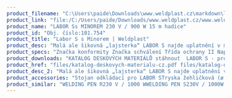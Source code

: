 ```yaml
---
product_filename: "C:\Users\paide\Downloads\www.weldplast.cz\markdown\labor-s-s-minorem.md"
product_link: "file:/C:/Users/paide/Downloads/www.weldplast.cz/www.weldplast.cz/labor-s-s-minorem"
product_name: "LABOR Ss MINOREM 230 V / 900 W 15 m hadice"
product_id: "Obj. číslo:101.754"
product_title: "Labor S s Minorem | Weldplast"
product_desc: "Malá ale šikovná „lajsterka“ LABOR S najde uplatnění v mnoha oborech. Ideální pro svařování v těžko přístupných místech. Svařování bez námahy i pro malé ruce. Ovládání teploty potenciometremVelmi malý a lehký přístrojIdeální pro bodové svařování a svařování drátemPřívod vzduchu dmychadlem ROBUST nebo MINOR nebo stlačeným vzduchemVe spojení s dmychadlem MINOR vhodný i pro mobilní použití"
product_specs: "Značka konformity Značka schválení Třída ochrany II NapětíV~230 PříkonW800 / 900 FrekvenceHz50 / 60 Max. teplota°C20 - 600 Rozměry (D x ø)mm180 (rukojeť Ø 40) Hmotnostkg015 (bez vzduchové hadice bez kabelu) Druh certifikaceCCA"
product_downloads: "KATALOG DESKOVÝCH MATERIÁLŮ stáhnout  LABOR S - produktový list stáhnout  LABOR S - manuál stáhnout"
product_href: "files/katalog-deskovych-materialu-cz.pdf files/katalog-deskovych-materialu-cz.pdf files/labor-s-produktovy-list.pdf files/labor-s-produktovy-list.pdf files/labor-s-manual-cz.pdf files/labor-s-manual-cz.pdf"
product_desc_2: "Malá ale šikovná „lajsterka“ LABOR S najde uplatnění v mnoha oborech. Ideální pro svařování v těžko přístupných místech. Svařování bez námahy i pro malé ruce. Ovládání teploty potenciometremVelmi malý a lehký přístrojIdeální pro bodové svařování a svařování drátemPřívod vzduchu dmychadlem ROBUST nebo MINOR nebo stlačeným vzduchemVe spojení s dmychadlem MINOR vhodný i pro mobilní použití"
product_accessories: "Stojan odkládací pro LABOR STryska žehličková (ø 213 mm)žehlicí plocha 40 x 19 mmTryska rychlosvařovací (ø 8 mm)profil drátu ø 5 mm zúžená vyhnutáAdaptér (ø 213 mm)na M14 pro šroubovací tryskyTryska reflektorová děrovaná (ø 8 mm)10 x 12 mm 90° zahnutáTryska reflektorová lžicová (ø 218 mm)25 x 30 mm 90° zahnutáTryska reflektorová děrovaná (ø 213 mm)50 x 35 mm 75° zahnutáTryska reflektorová děrovaná (ø 213 mm)20 x 35 mm 75° zahnutáTryska žehličková (ø 213 mm)žehlicí plocha 15 x 25 mmTryska tubulární (ø 213 mm)ø 12 mm 25 x 50 mm 90° zahnutáTryska tubulární (ø 213 mm)ø 25 mm 45 mm 45° vyhnutáTryska tubulární (ø 213 mm)ø 7 mm 40 mm 20° vyhnutáTryska tubulární (ø 213 mm)ø 3 x 1.5 mm 40 mm 45° zahnutáTryska tubulární (ø 213 mm)ø 15 mm 30 mm 45° vyhnutáTryska tubulární (ø 213 mm)ø 2 mm 40 mm 45° vyhnutáTryska tubulární (ø 213 mm)ø 10 mm 45 mm přímáTryska základní (ø 213 mm)ø 5 mm 41 mm 15° vyhnutáTryska přeplátovací (ø 213 mm)20 x 2 mm 30° vyhnutáTryska přeplátovací (ø 213 mm)15 x 2 mm 15° vyhnutá 30° zahnutáTryska rychlosvařovací (ø 8 mm)pro pásku 12 x 45 mmTryska rychlosvařovací (ø 8 mm)pro pásku 8 x 2 mmTryska stehovací (ø 8 mm)Tryska rychlosvařovací (ø 8 mm)profil drátu Δ 7 mmTryska rychlosvařovací (ø 8 mm)profil drátu Δ 57 mmTryska rychlosvařovací (ø 8 mm)profil drátu ø 5 mmTryska rychlosvařovací (ø 8 mm)profil drátu ø 4 mmTryska rychlosvařovací (ø 8 mm)profil drátu ø 3 mmTryska reflektorová děrovaná (ø 8 mm)ø 13 mm 75° zahnutáTryska tubulární (ø 213 mm)ø 213 mm 33 x 45 mm 90° zahnutáTryska tubulární (ø 213 mm)ø 4 mm 45 mm přímáTryska tubulární (ø 213 mm)ø 8 mm 30 mm přímáTryska tubulární (ø 213 mm)ø 3 x 1.5 mm 30 mm oválná přímáTryska základní (ø 213 mm)ø 5 mm 150 mm přímáTryska základní (ø 213 mm)ø 5 mm 45 mm přímáTryska přeplátovací (ø 213 mm)20 x 2 mm přímá 55 mm dlouháTryska přeplátovací (ø 213 mm)20 x 2 mm 75° vyhnutáTryska přeplátovací (ø 213 mm)10 x 2 mm 15° vyhnutá 30° zahnutáTryska štěrbinová (ø 213 mm)40 x 5 mm plocháTryska štěrbinová (ø 213 mm)50 x 8 mm přímáTryska rychlosvařovací (ø 8 mm)profil drátu ø 5 mm zúženáTryska rychlosvařovací (ø 8 mm)profil drátu ø 3 mm zúženáTryska rychlosvařovací (ø 8 mm)profil drátu ø 3 mm zúženáTryska štěrbinová (ø 213 mm)25 x 1 mm přímáTryska štěrbinová (ø 213 mm)30 x 1 mm přímáTryska štěrbinová (ø 213 mm)80 x 1 mm přímá WELDING PEN R230 V / 1000 WWELDING PEN S230V / 1000W šroubovací s eurozástrčkou"
product_similar: "WELDING PEN R230 V / 1000 WWELDING PEN S230V / 1000W šroubovací s eurozástrčkou"
---
```

